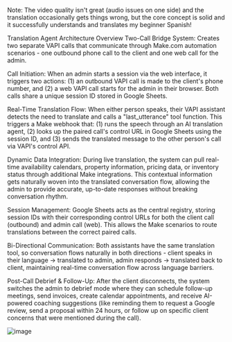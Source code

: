 Note: The video quality isn't great (audio issues on one side) and the translation occasionally gets things wrong, but the core concept is solid and it successfully understands and translates my beginner Spanish!

Translation Agent Architecture Overview
Two-Call Bridge System: Creates two separate VAPI calls that communicate through Make.com automation scenarios - one outbound phone call to the client and one web call for the admin.

Call Initiation: When an admin starts a session via the web interface, it triggers two actions: (1) an outbound VAPI call is made to the client's phone number, and (2) a web VAPI call starts for the admin in their browser. Both calls share a unique session ID stored in Google Sheets.

Real-Time Translation Flow: When either person speaks, their VAPI assistant detects the need to translate and calls a "last_utterance" tool function. This triggers a Make webhook that: (1) runs the speech through an AI translation agent, (2) looks up the paired call's control URL in Google Sheets using the session ID, and (3) sends the translated message to the other person's call via VAPI's control API.

Dynamic Data Integration: During live translation, the system can pull real-time availability calendars, property information, pricing data, or inventory status through additional Make integrations. This contextual information gets naturally woven into the translated conversation flow, allowing the admin to provide accurate, up-to-date responses without breaking conversation rhythm.

Session Management: Google Sheets acts as the central registry, storing session IDs with their corresponding control URLs for both the client call (outbound) and admin call (web). This allows the Make scenarios to route translations between the correct paired calls.

Bi-Directional Communication: Both assistants have the same translation tool, so conversation flows naturally in both directions - client speaks in their language → translated to admin, admin responds → translated back to client, maintaining real-time conversation flow across language barriers.

Post-Call Debrief & Follow-Up: After the client disconnects, the system switches the admin to debrief mode where they can schedule follow-up meetings, send invoices, create calendar appointments, and receive AI-powered coaching suggestions (like reminding them to request a Google review, send a proposal within 24 hours, or follow up on specific client concerns that were mentioned during the call).

![image](https://github.com/user-attachments/assets/f5673b3b-db4d-42db-8e9f-20f1fed474d5)
